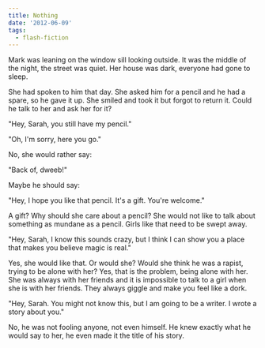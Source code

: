 ```yaml
---
title: Nothing
date: '2012-06-09'
tags:
  - flash-fiction
---
```


Mark was leaning on the window sill looking outside. It was the middle of the
night, the street was quiet. Her house was dark, everyone had gone to sleep.

<!-- truncate -->

She had spoken to him that day. She asked him for a pencil and he had a spare,
so he gave it up. She smiled and took it but forgot to return it. Could he talk
to her and ask her for it?

"Hey, Sarah, you still have my pencil."

"Oh, I'm sorry, here you go."

No, she would rather say:

"Back of, dweeb!"

Maybe he should say:

"Hey, I hope you like that pencil. It's a gift. You're welcome."

A gift? Why should she care about a pencil? She would not like to talk about
something as mundane as a pencil. Girls like that need to be swept away.

"Hey, Sarah, I know this sounds crazy, but I think I can show you a place that
makes you believe magic is real."

Yes, she would like that. Or would she? Would she think he was a rapist, trying
to be alone with her? Yes, that is the problem, being alone with her. She was
always with her friends and it is impossible to talk to a girl when she is with
her friends. They always giggle and make you feel like a dork.

"Hey, Sarah. You might not know this, but I am going to be a writer. I wrote a
story about you."

No, he was not fooling anyone, not even himself. He knew exactly what he would
say to her, he even made it the title of his story.
